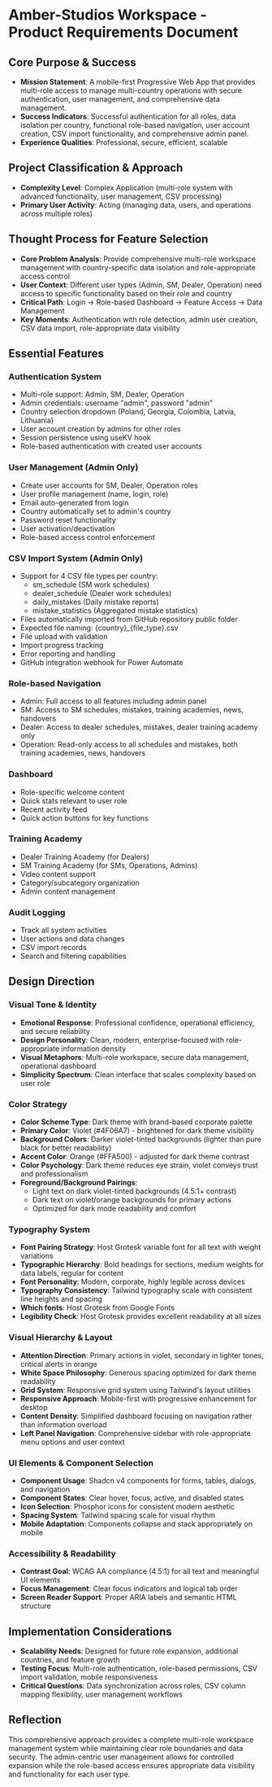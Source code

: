 # Amber-Studios Workspace - Product Requirements Document

## Core Purpose & Success
- **Mission Statement**: A mobile-first Progressive Web App that provides multi-role access to manage multi-country operations with secure authentication, user management, and comprehensive data management.
- **Success Indicators**: Successful authentication for all roles, data isolation per country, functional role-based navigation, user account creation, CSV import functionality, and comprehensive admin panel.
- **Experience Qualities**: Professional, secure, efficient, scalable

## Project Classification & Approach
- **Complexity Level**: Complex Application (multi-role system with advanced functionality, user management, CSV processing)
- **Primary User Activity**: Acting (managing data, users, and operations across multiple roles)

## Thought Process for Feature Selection
- **Core Problem Analysis**: Provide comprehensive multi-role workspace management with country-specific data isolation and role-appropriate access control
- **User Context**: Different user types (Admin, SM, Dealer, Operation) need access to specific functionality based on their role and country
- **Critical Path**: Login → Role-based Dashboard → Feature Access → Data Management
- **Key Moments**: Authentication with role detection, admin user creation, CSV data import, role-appropriate data visibility

## Essential Features

### Authentication System
- Multi-role support: Admin, SM, Dealer, Operation
- Admin credentials: username "admin", password "admin" 
- Country selection dropdown (Poland, Georgia, Colombia, Latvia, Lithuania)
- User account creation by admins for other roles
- Session persistence using useKV hook
- Role-based authentication with created user accounts

### User Management (Admin Only)
- Create user accounts for SM, Dealer, Operation roles
- User profile management (name, login, role)
- Email auto-generated from login
- Country automatically set to admin's country
- Password reset functionality
- User activation/deactivation
- Role-based access control enforcement

### CSV Import System (Admin Only)
- Support for 4 CSV file types per country:
  - sm_schedule (SM work schedules)
  - dealer_schedule (Dealer work schedules)  
  - daily_mistakes (Daily mistake reports)
  - mistake_statistics (Aggregated mistake statistics)
- Files automatically imported from GitHub repository public folder
- Expected file naming: {country}_{file_type}.csv
- File upload with validation
- Import progress tracking
- Error reporting and handling
- GitHub integration webhook for Power Automate

### Role-based Navigation
- Admin: Full access to all features including admin panel
- SM: Access to SM schedules, mistakes, training academies, news, handovers
- Dealer: Access to dealer schedules, mistakes, dealer training academy only
- Operation: Read-only access to all schedules and mistakes, both training academies, news, handovers

### Dashboard
- Role-specific welcome content
- Quick stats relevant to user role
- Recent activity feed
- Quick action buttons for key functions

### Training Academy
- Dealer Training Academy (for Dealers)
- SM Training Academy (for SMs, Operations, Admins)
- Video content support
- Category/subcategory organization
- Admin content management

### Audit Logging
- Track all system activities
- User actions and data changes
- CSV import records
- Search and filtering capabilities

## Design Direction

### Visual Tone & Identity
- **Emotional Response**: Professional confidence, operational efficiency, and secure reliability
- **Design Personality**: Clean, modern, enterprise-focused with role-appropriate information density
- **Visual Metaphors**: Multi-role workspace, secure data management, operational dashboard
- **Simplicity Spectrum**: Clean interface that scales complexity based on user role

### Color Strategy
- **Color Scheme Type**: Dark theme with brand-based corporate palette
- **Primary Color**: Violet (#4F06A7) - brightened for dark theme visibility
- **Background Colors**: Darker violet-tinted backgrounds (lighter than pure black for better readability)
- **Accent Color**: Orange (#FFA500) - adjusted for dark theme contrast
- **Color Psychology**: Dark theme reduces eye strain, violet conveys trust and professionalism
- **Foreground/Background Pairings**: 
  - Light text on dark violet-tinted backgrounds (4.5:1+ contrast)
  - Dark text on violet/orange backgrounds for primary actions
  - Optimized for dark mode readability and comfort

### Typography System
- **Font Pairing Strategy**: Host Grotesk variable font for all text with weight variations
- **Typographic Hierarchy**: Bold headings for sections, medium weights for data labels, regular for content
- **Font Personality**: Modern, corporate, highly legible across devices
- **Typography Consistency**: Tailwind typography scale with consistent line heights and spacing
- **Which fonts**: Host Grotesk from Google Fonts
- **Legibility Check**: Host Grotesk provides excellent readability at all sizes

### Visual Hierarchy & Layout
- **Attention Direction**: Primary actions in violet, secondary in lighter tones, critical alerts in orange
- **White Space Philosophy**: Generous spacing optimized for dark theme readability
- **Grid System**: Responsive grid system using Tailwind's layout utilities
- **Responsive Approach**: Mobile-first with progressive enhancement for desktop
- **Content Density**: Simplified dashboard focusing on navigation rather than information overload
- **Left Panel Navigation**: Comprehensive sidebar with role-appropriate menu options and user context

### UI Elements & Component Selection
- **Component Usage**: Shadcn v4 components for forms, tables, dialogs, and navigation
- **Component States**: Clear hover, focus, active, and disabled states
- **Icon Selection**: Phosphor icons for consistent modern aesthetic
- **Spacing System**: Tailwind spacing scale for visual rhythm
- **Mobile Adaptation**: Components collapse and stack appropriately on mobile

### Accessibility & Readability
- **Contrast Goal**: WCAG AA compliance (4.5:1) for all text and meaningful UI elements
- **Focus Management**: Clear focus indicators and logical tab order
- **Screen Reader Support**: Proper ARIA labels and semantic HTML structure

## Implementation Considerations
- **Scalability Needs**: Designed for future role expansion, additional countries, and feature growth
- **Testing Focus**: Multi-role authentication, role-based permissions, CSV import validation, mobile responsiveness
- **Critical Questions**: Data synchronization across roles, CSV column mapping flexibility, user management workflows

## Reflection
This comprehensive approach provides a complete multi-role workspace management system while maintaining clear role boundaries and data security. The admin-centric user management allows for controlled expansion while the role-based access ensures appropriate data visibility and functionality for each user type.